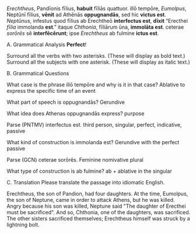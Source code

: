 *Erechtheus*, Pandīonis fīlius, **habuit** fīliās quattuor.
illō tempōre, *Eumolpus*, Neptūnī fīlius, **vēnit** ad Athēnās **oppugnandās**, sed hic **victus est**.
*Neptūnus*, infestus quod fīlius ab Erechtheō **interfectus est**, **dīxit** “Erecthei *fīlia* immolanda **est**.”
itaque *Chthonia*, fīliārum ūna, **immolāta est**.
ceterae *sorōrēs* sē **interfēcērunt**; ipse *Erechtheus* ab fulmine **ictus est**.

A. Grammatical Analysis  **Perfect**!


Surround all the verbs with two asterisks. (These will display as bold text.) Surround all the subjects with one asterisk. (These will display as italic text.)

B. Grammatical Questions

What case is the phrase illō tempōre and why is it in that case?
Ablative to express the specific time of an event

What part of speech is oppugnandās?
Gerundive

What idea does Athenas oppugnandās express?
purpose

Parse (PNTMV) interfectus est.
third person, singular, perfect, indicative, passive

What kind of construction is immolanda est?
Gerundive with the perfect passive

Parse (GCN) ceterae sorōrēs.
Feminine nomivative plural 

What type of construction is ab fulmine?
ab + ablative in the singular


C. Translation
Please translate the passage into idiomatic English.

Erechtheus, the son of Pandion, had four daughters.
At the time, Eumolpus, the son of Neptune, came in order to attack Athens, but he was killed.
Angry because his son was killed, Neptune said "The daughter of Erecthei must be sacrificed".
And so, Chthonia, one of the daughters, was sacrificed.
The other sisters sacrificed themselves; Erechtheus himself was struck by a lightning bolt.
